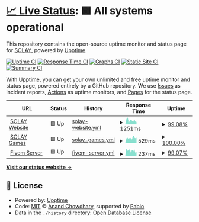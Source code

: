 # [📈 Live Status](https://status.solayf.com): <!--live status--> **🟩 All systems operational**

This repository contains the open-source uptime monitor and status page for [SOLAY](https://status.solayf.com), powered by [Upptime](https://github.com/upptime/upptime).

[![Uptime CI](https://github.com/solayff/SOLAY_Status/workflows/Uptime%20CI/badge.svg)](https://github.com/solayff/SOLAY_Status/actions?query=workflow%3A%22Uptime+CI%22)
[![Response Time CI](https://github.com/solayff/SOLAY_Status/workflows/Response%20Time%20CI/badge.svg)](https://github.com/solayff/SOLAY_Status/actions?query=workflow%3A%22Response+Time+CI%22)
[![Graphs CI](https://github.com/solayff/SOLAY_Status/workflows/Graphs%20CI/badge.svg)](https://github.com/solayff/SOLAY_Status/actions?query=workflow%3A%22Graphs+CI%22)
[![Static Site CI](https://github.com/solayff/SOLAY_Status/workflows/Static%20Site%20CI/badge.svg)](https://github.com/solayff/SOLAY_Status/actions?query=workflow%3A%22Static+Site+CI%22)
[![Summary CI](https://github.com/solayff/SOLAY_Status/workflows/Summary%20CI/badge.svg)](https://github.com/solayff/SOLAY_Status/actions?query=workflow%3A%22Summary+CI%22)

With [Upptime](https://upptime.js.org), you can get your own unlimited and free uptime monitor and status page, powered entirely by a GitHub repository. We use [Issues](https://github.com/solayff/SOLAY_Status/issues) as incident reports, [Actions](https://github.com/solayff/SOLAY_Status/actions) as uptime monitors, and [Pages](https://status.solayf.com) for the status page.

<!--start: status pages-->
<!-- This summary is generated by Upptime (https://github.com/upptime/upptime) -->
<!-- Do not edit this manually, your changes will be overwritten -->
<!-- prettier-ignore -->
| URL | Status | History | Response Time | Uptime |
| --- | ------ | ------- | ------------- | ------ |
| <img alt="" src="https://icons.duckduckgo.com/ip3/solayf.com.ico" height="13"> [SOLAY Website](https://solayf.com) | 🟩 Up | [solay-website.yml](https://github.com/solayff/SOLAY_Status/commits/HEAD/history/solay-website.yml) | <details><summary><img alt="Response time graph" src="./graphs/solay-website/response-time-week.png" height="20"> 1251ms</summary><br><a href="https://status.solayf.com/history/solay-website"><img alt="Response time 1185" src="https://img.shields.io/endpoint?url=https%3A%2F%2Fraw.githubusercontent.com%2Fsolayff%2FSOLAY_Status%2FHEAD%2Fapi%2Fsolay-website%2Fresponse-time.json"></a><br><a href="https://status.solayf.com/history/solay-website"><img alt="24-hour response time 1106" src="https://img.shields.io/endpoint?url=https%3A%2F%2Fraw.githubusercontent.com%2Fsolayff%2FSOLAY_Status%2FHEAD%2Fapi%2Fsolay-website%2Fresponse-time-day.json"></a><br><a href="https://status.solayf.com/history/solay-website"><img alt="7-day response time 1251" src="https://img.shields.io/endpoint?url=https%3A%2F%2Fraw.githubusercontent.com%2Fsolayff%2FSOLAY_Status%2FHEAD%2Fapi%2Fsolay-website%2Fresponse-time-week.json"></a><br><a href="https://status.solayf.com/history/solay-website"><img alt="30-day response time 1185" src="https://img.shields.io/endpoint?url=https%3A%2F%2Fraw.githubusercontent.com%2Fsolayff%2FSOLAY_Status%2FHEAD%2Fapi%2Fsolay-website%2Fresponse-time-month.json"></a><br><a href="https://status.solayf.com/history/solay-website"><img alt="1-year response time 1185" src="https://img.shields.io/endpoint?url=https%3A%2F%2Fraw.githubusercontent.com%2Fsolayff%2FSOLAY_Status%2FHEAD%2Fapi%2Fsolay-website%2Fresponse-time-year.json"></a></details> | <details><summary><a href="https://status.solayf.com/history/solay-website">99.08%</a></summary><a href="https://status.solayf.com/history/solay-website"><img alt="All-time uptime 99.54%" src="https://img.shields.io/endpoint?url=https%3A%2F%2Fraw.githubusercontent.com%2Fsolayff%2FSOLAY_Status%2FHEAD%2Fapi%2Fsolay-website%2Fuptime.json"></a><br><a href="https://status.solayf.com/history/solay-website"><img alt="24-hour uptime 99.43%" src="https://img.shields.io/endpoint?url=https%3A%2F%2Fraw.githubusercontent.com%2Fsolayff%2FSOLAY_Status%2FHEAD%2Fapi%2Fsolay-website%2Fuptime-day.json"></a><br><a href="https://status.solayf.com/history/solay-website"><img alt="7-day uptime 99.08%" src="https://img.shields.io/endpoint?url=https%3A%2F%2Fraw.githubusercontent.com%2Fsolayff%2FSOLAY_Status%2FHEAD%2Fapi%2Fsolay-website%2Fuptime-week.json"></a><br><a href="https://status.solayf.com/history/solay-website"><img alt="30-day uptime 99.54%" src="https://img.shields.io/endpoint?url=https%3A%2F%2Fraw.githubusercontent.com%2Fsolayff%2FSOLAY_Status%2FHEAD%2Fapi%2Fsolay-website%2Fuptime-month.json"></a><br><a href="https://status.solayf.com/history/solay-website"><img alt="1-year uptime 99.54%" src="https://img.shields.io/endpoint?url=https%3A%2F%2Fraw.githubusercontent.com%2Fsolayff%2FSOLAY_Status%2FHEAD%2Fapi%2Fsolay-website%2Fuptime-year.json"></a></details>
| <img alt="" src="https://icons.duckduckgo.com/ip3/sogames.solayf.com.ico" height="13"> [SOLAY Games](https://sogames.solayf.com/api/health) | 🟩 Up | [solay-games.yml](https://github.com/solayff/SOLAY_Status/commits/HEAD/history/solay-games.yml) | <details><summary><img alt="Response time graph" src="./graphs/solay-games/response-time-week.png" height="20"> 529ms</summary><br><a href="https://status.solayf.com/history/solay-games"><img alt="Response time 589" src="https://img.shields.io/endpoint?url=https%3A%2F%2Fraw.githubusercontent.com%2Fsolayff%2FSOLAY_Status%2FHEAD%2Fapi%2Fsolay-games%2Fresponse-time.json"></a><br><a href="https://status.solayf.com/history/solay-games"><img alt="24-hour response time 549" src="https://img.shields.io/endpoint?url=https%3A%2F%2Fraw.githubusercontent.com%2Fsolayff%2FSOLAY_Status%2FHEAD%2Fapi%2Fsolay-games%2Fresponse-time-day.json"></a><br><a href="https://status.solayf.com/history/solay-games"><img alt="7-day response time 529" src="https://img.shields.io/endpoint?url=https%3A%2F%2Fraw.githubusercontent.com%2Fsolayff%2FSOLAY_Status%2FHEAD%2Fapi%2Fsolay-games%2Fresponse-time-week.json"></a><br><a href="https://status.solayf.com/history/solay-games"><img alt="30-day response time 589" src="https://img.shields.io/endpoint?url=https%3A%2F%2Fraw.githubusercontent.com%2Fsolayff%2FSOLAY_Status%2FHEAD%2Fapi%2Fsolay-games%2Fresponse-time-month.json"></a><br><a href="https://status.solayf.com/history/solay-games"><img alt="1-year response time 589" src="https://img.shields.io/endpoint?url=https%3A%2F%2Fraw.githubusercontent.com%2Fsolayff%2FSOLAY_Status%2FHEAD%2Fapi%2Fsolay-games%2Fresponse-time-year.json"></a></details> | <details><summary><a href="https://status.solayf.com/history/solay-games">100.00%</a></summary><a href="https://status.solayf.com/history/solay-games"><img alt="All-time uptime 99.97%" src="https://img.shields.io/endpoint?url=https%3A%2F%2Fraw.githubusercontent.com%2Fsolayff%2FSOLAY_Status%2FHEAD%2Fapi%2Fsolay-games%2Fuptime.json"></a><br><a href="https://status.solayf.com/history/solay-games"><img alt="24-hour uptime 100.00%" src="https://img.shields.io/endpoint?url=https%3A%2F%2Fraw.githubusercontent.com%2Fsolayff%2FSOLAY_Status%2FHEAD%2Fapi%2Fsolay-games%2Fuptime-day.json"></a><br><a href="https://status.solayf.com/history/solay-games"><img alt="7-day uptime 100.00%" src="https://img.shields.io/endpoint?url=https%3A%2F%2Fraw.githubusercontent.com%2Fsolayff%2FSOLAY_Status%2FHEAD%2Fapi%2Fsolay-games%2Fuptime-week.json"></a><br><a href="https://status.solayf.com/history/solay-games"><img alt="30-day uptime 99.97%" src="https://img.shields.io/endpoint?url=https%3A%2F%2Fraw.githubusercontent.com%2Fsolayff%2FSOLAY_Status%2FHEAD%2Fapi%2Fsolay-games%2Fuptime-month.json"></a><br><a href="https://status.solayf.com/history/solay-games"><img alt="1-year uptime 99.97%" src="https://img.shields.io/endpoint?url=https%3A%2F%2Fraw.githubusercontent.com%2Fsolayff%2FSOLAY_Status%2FHEAD%2Fapi%2Fsolay-games%2Fuptime-year.json"></a></details>
| <img alt="" src="https://icons.duckduckgo.com/ip3/solayf.com.ico" height="13"> [Fivem Server](https://solayf.com/fivem) | 🟩 Up | [fivem-server.yml](https://github.com/solayff/SOLAY_Status/commits/HEAD/history/fivem-server.yml) | <details><summary><img alt="Response time graph" src="./graphs/fivem-server/response-time-week.png" height="20"> 237ms</summary><br><a href="https://status.solayf.com/history/fivem-server"><img alt="Response time 227" src="https://img.shields.io/endpoint?url=https%3A%2F%2Fraw.githubusercontent.com%2Fsolayff%2FSOLAY_Status%2FHEAD%2Fapi%2Ffivem-server%2Fresponse-time.json"></a><br><a href="https://status.solayf.com/history/fivem-server"><img alt="24-hour response time 203" src="https://img.shields.io/endpoint?url=https%3A%2F%2Fraw.githubusercontent.com%2Fsolayff%2FSOLAY_Status%2FHEAD%2Fapi%2Ffivem-server%2Fresponse-time-day.json"></a><br><a href="https://status.solayf.com/history/fivem-server"><img alt="7-day response time 237" src="https://img.shields.io/endpoint?url=https%3A%2F%2Fraw.githubusercontent.com%2Fsolayff%2FSOLAY_Status%2FHEAD%2Fapi%2Ffivem-server%2Fresponse-time-week.json"></a><br><a href="https://status.solayf.com/history/fivem-server"><img alt="30-day response time 227" src="https://img.shields.io/endpoint?url=https%3A%2F%2Fraw.githubusercontent.com%2Fsolayff%2FSOLAY_Status%2FHEAD%2Fapi%2Ffivem-server%2Fresponse-time-month.json"></a><br><a href="https://status.solayf.com/history/fivem-server"><img alt="1-year response time 227" src="https://img.shields.io/endpoint?url=https%3A%2F%2Fraw.githubusercontent.com%2Fsolayff%2FSOLAY_Status%2FHEAD%2Fapi%2Ffivem-server%2Fresponse-time-year.json"></a></details> | <details><summary><a href="https://status.solayf.com/history/fivem-server">99.07%</a></summary><a href="https://status.solayf.com/history/fivem-server"><img alt="All-time uptime 99.54%" src="https://img.shields.io/endpoint?url=https%3A%2F%2Fraw.githubusercontent.com%2Fsolayff%2FSOLAY_Status%2FHEAD%2Fapi%2Ffivem-server%2Fuptime.json"></a><br><a href="https://status.solayf.com/history/fivem-server"><img alt="24-hour uptime 99.43%" src="https://img.shields.io/endpoint?url=https%3A%2F%2Fraw.githubusercontent.com%2Fsolayff%2FSOLAY_Status%2FHEAD%2Fapi%2Ffivem-server%2Fuptime-day.json"></a><br><a href="https://status.solayf.com/history/fivem-server"><img alt="7-day uptime 99.07%" src="https://img.shields.io/endpoint?url=https%3A%2F%2Fraw.githubusercontent.com%2Fsolayff%2FSOLAY_Status%2FHEAD%2Fapi%2Ffivem-server%2Fuptime-week.json"></a><br><a href="https://status.solayf.com/history/fivem-server"><img alt="30-day uptime 99.54%" src="https://img.shields.io/endpoint?url=https%3A%2F%2Fraw.githubusercontent.com%2Fsolayff%2FSOLAY_Status%2FHEAD%2Fapi%2Ffivem-server%2Fuptime-month.json"></a><br><a href="https://status.solayf.com/history/fivem-server"><img alt="1-year uptime 99.54%" src="https://img.shields.io/endpoint?url=https%3A%2F%2Fraw.githubusercontent.com%2Fsolayff%2FSOLAY_Status%2FHEAD%2Fapi%2Ffivem-server%2Fuptime-year.json"></a></details>

<!--end: status pages-->

[**Visit our status website →**](https://status.solayf.com)

## 📄 License

- Powered by: [Upptime](https://github.com/upptime/upptime)
- Code: [MIT](./LICENSE) © [Anand Chowdhary](https://anandchowdhary.com), supported by [Pabio](https://pabio.com)
- Data in the `./history` directory: [Open Database License](https://opendatacommons.org/licenses/odbl/1-0/)
